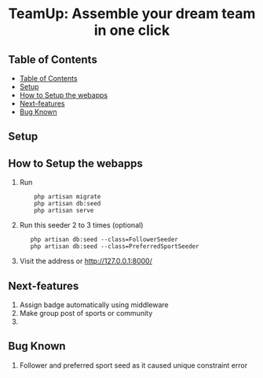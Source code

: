 <h1 align="center">
  TeamUp: Assemble your dream team in one click
</h1>

## Table of Contents
- [Table of Contents](#table-of-contents)
- [Setup](#setup)
- [How to Setup the webapps](#how-to-setup-the-webapps)
- [Next-features](#next-features)
- [Bug Known](#bug-known)

## Setup 

## How to Setup the webapps

1. Run 
   <br>

    ```
        php artisan migrate
        php artisan db:seed
        php artisan serve
    ```
2. Run this seeder 2 to 3 times (optional)
   <br>
   
   ```
      php artisan db:seed --class=FollowerSeeder
      php artisan db:seed --class=PreferredSportSeeder
   ```
3.  Visit the address or http://127.0.0.1:8000/

## Next-features

1. Assign badge automatically using middleware
2. Make group post of sports or community
3. 

## Bug Known

1. Follower and preferred sport seed as it caused unique constraint error